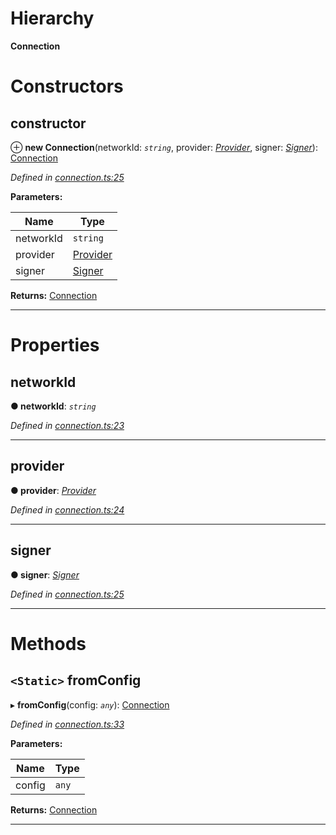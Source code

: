 

# Hierarchy

**Connection**

# Constructors

<a id="constructor"></a>

##  constructor

⊕ **new Connection**(networkId: *`string`*, provider: *[Provider](_providers_provider_.provider.md)*, signer: *[Signer](_signer_.signer.md)*): [Connection](_connection_.connection.md)

*Defined in [connection.ts:25](https://github.com/nearprotocol/nearlib/blob/4fd2642/src.ts/connection.ts#L25)*

**Parameters:**

| Name | Type |
| ------ | ------ |
| networkId | `string` |
| provider | [Provider](_providers_provider_.provider.md) |
| signer | [Signer](_signer_.signer.md) |

**Returns:** [Connection](_connection_.connection.md)

___

# Properties

<a id="networkid"></a>

##  networkId

**● networkId**: *`string`*

*Defined in [connection.ts:23](https://github.com/nearprotocol/nearlib/blob/4fd2642/src.ts/connection.ts#L23)*

___
<a id="provider"></a>

##  provider

**● provider**: *[Provider](_providers_provider_.provider.md)*

*Defined in [connection.ts:24](https://github.com/nearprotocol/nearlib/blob/4fd2642/src.ts/connection.ts#L24)*

___
<a id="signer"></a>

##  signer

**● signer**: *[Signer](_signer_.signer.md)*

*Defined in [connection.ts:25](https://github.com/nearprotocol/nearlib/blob/4fd2642/src.ts/connection.ts#L25)*

___

# Methods

<a id="fromconfig"></a>

## `<Static>` fromConfig

▸ **fromConfig**(config: *`any`*): [Connection](_connection_.connection.md)

*Defined in [connection.ts:33](https://github.com/nearprotocol/nearlib/blob/4fd2642/src.ts/connection.ts#L33)*

**Parameters:**

| Name | Type |
| ------ | ------ |
| config | `any` |

**Returns:** [Connection](_connection_.connection.md)

___

